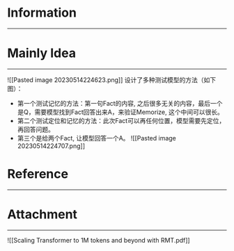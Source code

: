 # Information
---


# Mainly Idea
---
![[Pasted image 20230514224623.png]]
设计了多种测试模型的方法（如下图）：
- 第一个测试记忆的方法：第一句Fact的内容, 之后很多无关的内容，最后一个是Q，需要模型找到Fact回答出来A，来验证Memorize, 这个中间可以很长。
- 第二个测试定位和记忆的方法：此次Fact可以再任何位置，模型需要先定位，再回答问题。
- 第三个是给两个Fact, 让模型回答一个A。
![[Pasted image 20230514224707.png]]

# Reference
---


# Attachment
---
![[Scaling Transformer to 1M tokens and beyond with RMT.pdf]]